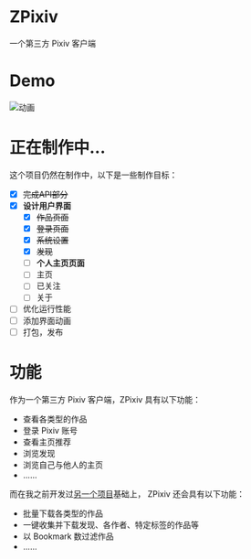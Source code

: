 # ZPixiv
一个第三方 Pixiv 客户端
# Demo
![动画](https://github.com/ZayrexDev/ZPixiv/assets/73475219/f92b72b3-5e25-4af2-89f1-c1318f4c1e61)

# 正在制作中...
这个项目仍然在制作中，以下是一些制作目标：
- [x] ~~完成API部分~~
- [x] **设计用户界面**
  - [x] ~~作品页面~~
  - [x] ~~登录页面~~
  - [x] ~~系统设置~~
  - [x] ~~发现~~
  - [ ] **个人主页页面**
  - [ ] 主页
  - [ ] 已关注
  - [ ] 关于
- [ ] 优化运行性能
- [ ] 添加界面动画
- [ ] 打包，发布

# 功能
作为一个第三方 Pixiv 客户端，ZPixiv 具有以下功能：
- 查看各类型的作品
- 登录 Pixiv 账号
- 查看主页推荐
- 浏览发现
- 浏览自己与他人的主页
- ......

而在我之前开发过[另一个项目](https://github.com/ZayrexDev/ACGPicDownload)基础上，
ZPixiv 还会具有以下功能：
- 批量下载各类型的作品
- 一键收集并下载发现、各作者、特定标签的作品等
- 以 Bookmark 数过滤作品
- ......
